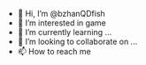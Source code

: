 - 👋 Hi, I’m @bzhanQDfish
- 👀 I’m interested in game
- 🌱 I’m currently learning ...
- 💞️ I’m looking to collaborate on ...
- 📫 How to reach me 

<!---
bzhanQDfish/bzhanQDfish is a ✨ special ✨ repository because its `README.md` (this file) appears on your GitHub profile.
You can click the Preview link to take a look at your changes.
--->
